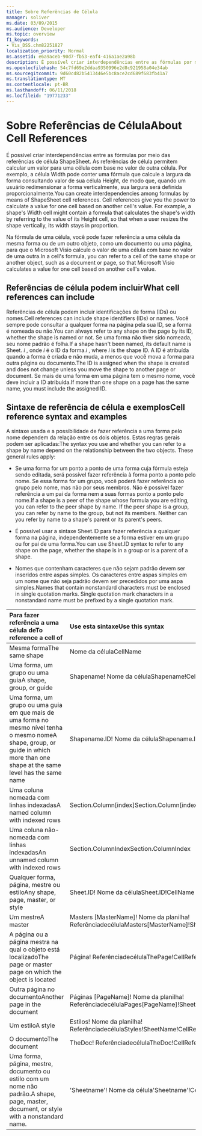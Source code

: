 ```yaml
---
title: Sobre Referências de Célula
manager: soliver
ms.date: 03/09/2015
ms.audience: Developer
ms.topic: overview
f1_keywords:
- Vis_DSS.chm82251827
localization_priority: Normal
ms.assetid: e6a9aceb-90d7-fb53-eaf4-416a1ae2a98b
description: É possível criar interdependências entre as fórmulas por meio das referências de célula ShapeSheet. As referências de célula permitem calcular um valor para uma célula com base no valor de outra célula. Por exemplo, a célula Width pode conter uma fórmula que calcule a largura da forma consultando valor de sua célula Height, de modo que, quando um usuário redimensionar a forma verticalmente, sua largura será definida proporcionalmente.
ms.openlocfilehash: 54c7fd69e2ddaa9350996e2d8c921958a04e34ab
ms.sourcegitcommit: 9d60cd82b5413446e5bc8ace2cd689f683fb41a7
ms.translationtype: MT
ms.contentlocale: pt-BR
ms.lasthandoff: 06/11/2018
ms.locfileid: "19771233"
---
```

# <a name="about-cell-references"></a><span data-ttu-id="8faf2-105">Sobre Referências de Célula</span><span class="sxs-lookup"><span data-stu-id="8faf2-105">About Cell References</span></span>

<span data-ttu-id="8faf2-p102">É possível criar interdependências entre as fórmulas por meio das referências de célula ShapeSheet. As referências de célula permitem calcular um valor para uma célula com base no valor de outra célula. Por exemplo, a célula Width pode conter uma fórmula que calcule a largura da forma consultando valor de sua célula Height, de modo que, quando um usuário redimensionar a forma verticalmente, sua largura será definida proporcionalmente.</span><span class="sxs-lookup"><span data-stu-id="8faf2-p102">You can create interdependencies among formulas by means of ShapeSheet cell references. Cell references give you the power to calculate a value for one cell based on another cell's value. For example, a shape's Width cell might contain a formula that calculates the shape's width by referring to the value of its Height cell, so that when a user resizes the shape vertically, its width stays in proportion.</span></span>
  
<span data-ttu-id="8faf2-109">Na fórmula de uma célula, você pode fazer referência a uma célula da mesma forma ou de um outro objeto, como um documento ou uma página, para que o Microsoft Visio calcule o valor de uma célula com base no valor de uma outra.</span><span class="sxs-lookup"><span data-stu-id="8faf2-109">In a cell's formula, you can refer to a cell of the same shape or another object, such as a document or page, so that Microsoft Visio calculates a value for one cell based on another cell's value.</span></span>
  
## <a name="what-cell-references-can-include"></a><span data-ttu-id="8faf2-110">Referências de célula podem incluir</span><span class="sxs-lookup"><span data-stu-id="8faf2-110">What cell references can include</span></span>

<span data-ttu-id="8faf2-111">Referências de célula podem incluir identificações de forma (IDs) ou nomes.</span><span class="sxs-lookup"><span data-stu-id="8faf2-111">Cell references can include shape identifiers (IDs) or names.</span></span> <span data-ttu-id="8faf2-112">Você sempre pode consultar a qualquer forma na página pela sua ID, se a forma é nomeada ou não.</span><span class="sxs-lookup"><span data-stu-id="8faf2-112">You can always refer to any shape on the page by its ID, whether the shape is named or not.</span></span> <span data-ttu-id="8faf2-113">Se uma forma não tiver sido nomeada, seu nome padrão é folha.</span><span class="sxs-lookup"><span data-stu-id="8faf2-113">If a shape hasn't been named, its default name is Sheet.</span></span> <span data-ttu-id="8faf2-114">*i* , onde *i* é o ID da forma.</span><span class="sxs-lookup"><span data-stu-id="8faf2-114">*i*  , where  *i*  is the shape ID.</span></span> <span data-ttu-id="8faf2-115">A ID é atribuída quando a forma é criada e não muda, a menos que você mova a forma para outra página ou documento.</span><span class="sxs-lookup"><span data-stu-id="8faf2-115">The ID is assigned when the shape is created and does not change unless you move the shape to another page or document.</span></span> <span data-ttu-id="8faf2-116">Se mais de uma forma em uma página tem o mesmo nome, você deve incluir a ID atribuída.</span><span class="sxs-lookup"><span data-stu-id="8faf2-116">If more than one shape on a page has the same name, you must include the assigned ID.</span></span> 
  
## <a name="cell-reference-syntax-and-examples"></a><span data-ttu-id="8faf2-117">Sintaxe de referência de célula e exemplos</span><span class="sxs-lookup"><span data-stu-id="8faf2-117">Cell reference syntax and examples</span></span>

<span data-ttu-id="8faf2-p104">A sintaxe usada e a possibilidade de fazer referência a uma forma pelo nome dependem da relação entre os dois objetos. Estas regras gerais podem ser aplicadas:</span><span class="sxs-lookup"><span data-stu-id="8faf2-p104">The syntax you use and whether you can refer to a shape by name depend on the relationship between the two objects. These general rules apply:</span></span>
  
- <span data-ttu-id="8faf2-p105">Se uma forma for um ponto a ponto de uma forma cuja fórmula esteja sendo editada, será possível fazer referência à forma ponto a ponto pelo nome. Se essa forma for um grupo, você poderá fazer referência ao grupo pelo nome, mas não por seus membros. Não é possível fazer referência a um pai da forma nem a suas formas ponto a ponto pelo nome.</span><span class="sxs-lookup"><span data-stu-id="8faf2-p105">If a shape is a peer of the shape whose formula you are editing, you can refer to the peer shape by name. If the peer shape is a group, you can refer by name to the group, but not its members. Neither can you refer by name to a shape's parent or its parent's peers.</span></span>
    
- <span data-ttu-id="8faf2-123">É possível usar a sintaxe Sheet.ID para fazer referência a qualquer forma na página, independentemente se a forma estiver em um grupo ou for pai de uma forma.</span><span class="sxs-lookup"><span data-stu-id="8faf2-123">You can use Sheet.ID syntax to refer to any shape on the page, whether the shape is in a group or is a parent of a shape.</span></span>
    
- <span data-ttu-id="8faf2-p106">Nomes que contenham caracteres que não sejam padrão devem ser inseridos entre aspas simples. Os caracteres entre aspas simples em um nome que não seja padrão devem ser precedidos por uma aspa simples.</span><span class="sxs-lookup"><span data-stu-id="8faf2-p106">Names that contain nonstandard characters must be enclosed in single quotation marks. Single quotation mark characters in a nonstandard name must be prefixed by a single quotation mark.</span></span>
    
|<span data-ttu-id="8faf2-126">**Para fazer referência a uma célula de**</span><span class="sxs-lookup"><span data-stu-id="8faf2-126">**To reference a cell of**</span></span>|<span data-ttu-id="8faf2-127">**Use esta sintaxe**</span><span class="sxs-lookup"><span data-stu-id="8faf2-127">**Use this syntax**</span></span>|<span data-ttu-id="8faf2-128">**Exemplo**</span><span class="sxs-lookup"><span data-stu-id="8faf2-128">**Example**</span></span>|
|:-----|:-----|:-----|
|<span data-ttu-id="8faf2-129">Mesma forma</span><span class="sxs-lookup"><span data-stu-id="8faf2-129">The same shape</span></span>  <br/> | <span data-ttu-id="8faf2-130">Nome da célula</span><span class="sxs-lookup"><span data-stu-id="8faf2-130">CellName</span></span>  <br/> | <span data-ttu-id="8faf2-131">Largura</span><span class="sxs-lookup"><span data-stu-id="8faf2-131">Width</span></span>  <br/> |
| <span data-ttu-id="8faf2-132">Uma forma, um grupo ou uma guia</span><span class="sxs-lookup"><span data-stu-id="8faf2-132">A shape, group, or guide</span></span>  <br/> | <span data-ttu-id="8faf2-133">Shapename! Nome da célula</span><span class="sxs-lookup"><span data-stu-id="8faf2-133">Shapename!CellName</span></span>  <br/> | <span data-ttu-id="8faf2-134">Estrela! Ângulo</span><span class="sxs-lookup"><span data-stu-id="8faf2-134">Star!Angle</span></span>  <br/> |
| <span data-ttu-id="8faf2-135">Uma forma, um grupo ou uma guia em que mais de uma forma no mesmo nível tenha o mesmo nome</span><span class="sxs-lookup"><span data-stu-id="8faf2-135">A shape, group, or guide in which more than one shape at the same level has the same name</span></span>  <br/> | <span data-ttu-id="8faf2-136">Shapename.ID! Nome da célula</span><span class="sxs-lookup"><span data-stu-id="8faf2-136">Shapename.ID!CellName</span></span>  <br/> | <span data-ttu-id="8faf2-137">Executive.2! Altura</span><span class="sxs-lookup"><span data-stu-id="8faf2-137">Executive.2!Height</span></span>  <br/> |
| <span data-ttu-id="8faf2-138">Uma coluna nomeada com linhas indexadas</span><span class="sxs-lookup"><span data-stu-id="8faf2-138">A named column with indexed rows</span></span>  <br/> | <span data-ttu-id="8faf2-139">Section.Column[index]</span><span class="sxs-lookup"><span data-stu-id="8faf2-139">Section.Column[index]</span></span>  <br/> | <span data-ttu-id="8faf2-140">Char.Font[3]</span><span class="sxs-lookup"><span data-stu-id="8faf2-140">Char.Font[3]</span></span>  <br/> |
| <span data-ttu-id="8faf2-141">Uma coluna não-nomeada com linhas indexadas</span><span class="sxs-lookup"><span data-stu-id="8faf2-141">An unnamed column with indexed rows</span></span>  <br/> | <span data-ttu-id="8faf2-142">Section.ColumnIndex</span><span class="sxs-lookup"><span data-stu-id="8faf2-142">Section.ColumnIndex</span></span>  <br/> | <span data-ttu-id="8faf2-143">Scratch.A5</span><span class="sxs-lookup"><span data-stu-id="8faf2-143">Scratch.A5</span></span>  <br/> |
| <span data-ttu-id="8faf2-144">Qualquer forma, página, mestre ou estilo</span><span class="sxs-lookup"><span data-stu-id="8faf2-144">Any shape, page, master, or style</span></span>  <br/> | <span data-ttu-id="8faf2-145">Sheet.ID! Nome da célula</span><span class="sxs-lookup"><span data-stu-id="8faf2-145">Sheet.ID!CellName</span></span>  <br/> | <span data-ttu-id="8faf2-146">Sheet.8! FillForegnd</span><span class="sxs-lookup"><span data-stu-id="8faf2-146">Sheet.8!FillForegnd</span></span>  <br/> |
| <span data-ttu-id="8faf2-147">Um mestre</span><span class="sxs-lookup"><span data-stu-id="8faf2-147">A master</span></span>  <br/> | <span data-ttu-id="8faf2-148">Masters [MasterName]! Nome da planilha! Referênciadecélula</span><span class="sxs-lookup"><span data-stu-id="8faf2-148">Masters[MasterName]!SheetName!CellReference</span></span>  <br/> | <span data-ttu-id="8faf2-149">Mestres [engrenagem]! Eixo! Geometry1.x1</span><span class="sxs-lookup"><span data-stu-id="8faf2-149">Masters[Gear]!Shaft!Geometry1.X1</span></span>  <br/> |
| <span data-ttu-id="8faf2-150">A página ou a página mestra na qual o objeto está localizado</span><span class="sxs-lookup"><span data-stu-id="8faf2-150">The page or master page on which the object is located</span></span>  <br/> | <span data-ttu-id="8faf2-151">Página! Referênciadecélula</span><span class="sxs-lookup"><span data-stu-id="8faf2-151">ThePage!CellReference</span></span>  <br/> | <span data-ttu-id="8faf2-152">Página! User.Vanishing_Point</span><span class="sxs-lookup"><span data-stu-id="8faf2-152">ThePage!User.Vanishing_Point</span></span>  <br/> |
| <span data-ttu-id="8faf2-153">Outra página no documento</span><span class="sxs-lookup"><span data-stu-id="8faf2-153">Another page in the document</span></span>  <br/> | <span data-ttu-id="8faf2-154">Páginas [PageName]! Nome da planilha! Referênciadecélula</span><span class="sxs-lookup"><span data-stu-id="8faf2-154">Pages[PageName]!SheetName!CellReference</span></span>  <br/> | <span data-ttu-id="8faf2-155">Páginas [página-3]! Sheet.4! BeginX</span><span class="sxs-lookup"><span data-stu-id="8faf2-155">Pages[Page-3]!Sheet.4!BeginX</span></span>  <br/> |
| <span data-ttu-id="8faf2-156">Um estilo</span><span class="sxs-lookup"><span data-stu-id="8faf2-156">A style</span></span>  <br/> | <span data-ttu-id="8faf2-157">Estilos! Nome da planilha! Referênciadecélula</span><span class="sxs-lookup"><span data-stu-id="8faf2-157">Styles!SheetName!CellReference</span></span>  <br/> | <span data-ttu-id="8faf2-158">Estilos! Gerente! LineColor</span><span class="sxs-lookup"><span data-stu-id="8faf2-158">Styles!Manager!LineColor</span></span>  <br/> |
| <span data-ttu-id="8faf2-159">O documento</span><span class="sxs-lookup"><span data-stu-id="8faf2-159">The document</span></span>  <br/> | <span data-ttu-id="8faf2-160">TheDoc! Referênciadecélula</span><span class="sxs-lookup"><span data-stu-id="8faf2-160">TheDoc!CellReference</span></span>  <br/> | <span data-ttu-id="8faf2-161">TheDoc! PreviewQuality</span><span class="sxs-lookup"><span data-stu-id="8faf2-161">TheDoc!PreviewQuality</span></span>  <br/> |
| <span data-ttu-id="8faf2-162">Uma forma, página, mestre, documento ou estilo com um nome não padrão.</span><span class="sxs-lookup"><span data-stu-id="8faf2-162">A shape, page, master, document, or style with a nonstandard name.</span></span>  <br/> | <span data-ttu-id="8faf2-163">'Sheetname'! Nome da célula</span><span class="sxs-lookup"><span data-stu-id="8faf2-163">'Sheetname'!CellName</span></span>  <br/> | <span data-ttu-id="8faf2-164">' 1-D'! LineColor</span><span class="sxs-lookup"><span data-stu-id="8faf2-164">'1-D'!LineColor</span></span>  <br/> |
   

